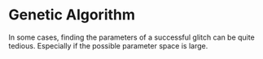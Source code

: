 # Genetic Algorithm

In some cases, finding the parameters of a successful glitch can be quite tedious.
Especially if the possible parameter space is large.